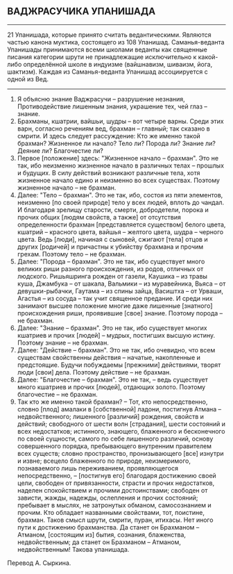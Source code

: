 ##  ВАДЖРАСУЧИКА УПАНИШАДА 


---
21 Упанишада, которые принято считать ведантическими. Являются частью канона муктика, состоящего из 108 Упанишад. Саманья-веданта Упанишады принимаются всеми школами веданты как священные писания категории шрути не принадлежащие исключительно к какой-либо определённой школе в индуизме (вайшнавизм, шиваизм, йога, шактизм). Каждая из Саманья-веданта Упанишад ассоциируется с одной из Вед.

---
1. Я объясню знание Ваджрасучи – разрушение незнания, Противодействие лишенным знания, украшение тех, чей глаз – знание.
2. Брахманы, кшатрии, вайшьи, шудры – вот четыре варны. Среди этих варн, согласно речениям вед, брахман – главный; так сказано в смрити. И здесь следует рассуждение: Кто же именно такой брахман? Жизненное ли начало? Тело ли? Порода ли? Знание ли? Деяние ли? Благочестие ли?
3. Первое [положение] здесь: "Жизненное начало – брахман". Это не так, ибо неизменно жизненное начало в различных телах – прошлых и будущих. В силу действий возникают различные тела, хотя жизненное начало едино и неизменно во всех существах. Поэтому жизненное начало – не брахман.
4. Далее: "Тело – брахман". Это не так, ибо, состоя из пяти элементов, неизменно [по своей природе] тело у всех людей, вплоть до чандал. И благодаря зрелищу старости, смерти, добродетели, порока и прочих общих [людям свойств, а также] от отсутствия определенности брахман [представляется существом] белого цвета, кшатрий – красного цвета, вайшья – желтого цвета, шудра – черного цвета. Ведь [люди], начиная с сыновей, сжигают [тела] отцов и других [родичей] и причастны к убийству брахмана и прочим грехам. Поэтому тело – не брахман.
5. Далее: "Порода – брахман". Это не так, ибо существует много великих риши разного происхождения, из родов, отличных от людского. Ришьяшринга рожден от газели, Каушика – из травы куша, Джамбука – от шакала, Вальмики – из муравейника, Вьяса – от девушки-рыбачки, Гаутама – из спины зайца, Васиштха – от Урваши, Агастья – из сосуда – так учит священное предание. И среди них занимают высшее положение многие даже лишенные [знатного] происхождения риши, проявившие [свое] знание. Поэтому порода – не брахман.
6. Далее: "Знание – брахман". Это не так, ибо существует многих кшатриев и прочих [людей] – мудрых, постигших высшую истину. Поэтому знание – не брахман.
7. Далее: "Действие – брахман". Это не так, ибо очевидно, что всем существам свойственны действия – начатые, накопленные и предстоящие. Будучи побуждаемы [прежними] действиями, творят люди [свои] дела. Поэтому действие – не брахман.
8. Далее: "Благочестие – брахман". Это не так, – ведь существует много кшатриев и прочих [людей], отдающих золото. Поэтому благочестие – не брахман.
9. Так кто же именно такой брахман? – Тот, кто непосредственно, словно [плод] амалаки в [собственной] ладони, постигнув Атмана – недвойственного; лишенного [различий] рождения, свойств и действий; свободного от шести волн [страдания], шести состояний и всех недостатков; истинного, знающего, блаженного и бесконечного по своей сущности, самого по себе лишенного различий, основу совершенного порядка, пребывающего внутренним правителем всех существ; словно пространство, пронизывающего [все] изнутри и извне; всецело блаженного по природе, неизмеримого, познаваемого лишь переживанием, проявляющегося непосредственно, – [постигнув его] благодаря достижению своей цели, свободен от привязанности, страсти и прочих недостатков, наделен спокойствием и прочими достоинствами; свободен от зависти, жажды, надежды, ослепления и прочих состояний; пребывает в мыслях, не затронутых обманом, самосознанием и прочим. Кто обладает названными свойствами, тот, поистине, брахман. Таков смысл шрути, смрити, пуран, итихасы. Нет иного пути к достижению брахманства. Да станет он Брахманом – Атманом, [состоящим из] бытия, сознания, блаженства, недвойственным; да станет он Брахманом – Атманом, недвойственным! Такова упанишада.

Перевод А. Сыркина.
